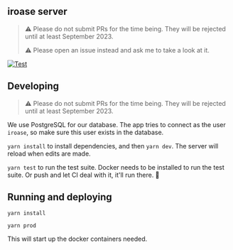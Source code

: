 iroase server
---

> ⚠️ Please do not submit PRs for the time being. They will be rejected until at least September 2023.
> 
> ⚠️ Please open an issue instead and ask me to take a look at it.

[![Test](https://github.com/iroase-app/server/actions/workflows/test.yml/badge.svg?branch=main)](https://github.com/iroase-app/server/actions/workflows/test.yml)

## Developing

> ⚠️ Please do not submit PRs for the time being. They will be rejected until at least September 2023.

We use PostgreSQL for our database. The app tries to connect as the user `iroase`, so make sure this user exists in the database.

`yarn install` to install dependencies, and then `yarn dev`. The server will reload when edits are made.

`yarn test` to run the test suite. Docker needs to be installed to run the test suite. Or push and let CI deal with it, it'll run there. 🤷

## Running and deploying

```
yarn install
```

```
yarn prod
```

This will start up the docker containers needed.
